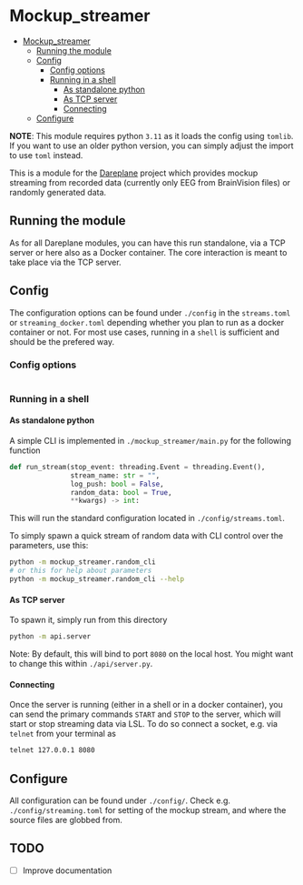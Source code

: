 # Mockup_streamer

<!--toc:start-->
- [Mockup_streamer](#mockupstreamer)
  - [Running the module](#running-the-module)
  - [Config](#config)
    - [Config options](#config-options)
    - [Running in a shell](#running-in-a-shell)
      - [As standalone python](#as-standalone-python)
      - [As TCP server](#as-tcp-server)
      - [Connecting](#connecting)
  - [Configure](#configure)
<!--toc:end-->

__NOTE__: This module requires python `3.11` as it loads the config using `tomlib`. If you want to use an older python version, you can simply adjust the import to use `toml` instead.

This is a module for the [Dareplane](https://github.com/bsdlab/Dareplane) project which provides mockup streaming from recorded data (currently only EEG from BrainVision files) or randomly generated data.

## Running the module

As for all Dareplane modules, you can have this run standalone, via a TCP server or here also as a Docker container. The core interaction is meant to take place via the TCP server.

## Config

The configuration options can be found under `./config` in the `streams.toml` or `streaming_docker.toml` depending whether you plan to run as a docker container or not. For most use cases, running in a `shell` is sufficient and should be the prefered way.

### Config options

```toml

```

### Running in a shell

#### As standalone python

A simple CLI is implemented in `./mockup_streamer/main.py` for the following function

```python
def run_stream(stop_event: threading.Event = threading.Event(),
               stream_name: str = "",
               log_push: bool = False,
               random_data: bool = True,
               **kwargs) -> int:
```

This will run the standard configuration located in `./config/streams.toml`.

To simply spawn a quick stream of random data with CLI control over the parameters, use this:

```bash
python -m mockup_streamer.random_cli
# or this for help about parameters
python -m mockup_streamer.random_cli --help
```

#### As TCP server

To spawn it, simply run from this directory

```bash
python -m api.server
```

Note: By default, this will bind to port `8080` on the local host. You might want to change this within `./api/server.py`.


#### Connecting

Once the server is running (either in a shell or in a docker container), you can send the primary commands `START` and `STOP` to the server, which will start or stop streaming data via LSL.
To do so connect a socket, e.g. via `telnet` from your terminal as

```bash
telnet 127.0.0.1 8080
```

## Configure

All configuration can be found under `./config/`. Check e.g. `./config/streaming.toml` for setting of the mockup stream, and where the source files are globbed from.

## TODO
- [ ] Improve documentation
